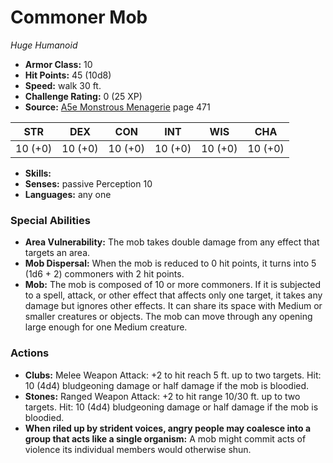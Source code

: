 # Commoner Mob

*Huge* *Humanoid*

- **Armor Class:** 10
- **Hit Points:** 45 (10d8)
- **Speed:** walk 30 ft.
- **Challenge Rating:** 0 (25 XP)
- **Source:** [A5e Monstrous Menagerie](https://enpublishingrpg.com/products/level-up-monstrous-menagerie-a5e) page 471

| STR | DEX | CON | INT | WIS | CHA |
| --- | --- | --- | --- | --- | --- |
| 10 (+0) | 10 (+0) | 10 (+0) | 10 (+0) | 10 (+0) | 10 (+0) |

- **Skills:** 
- **Senses:** passive Perception 10
- **Languages:** any one
### Special Abilities
- **Area Vulnerability:** The mob takes double damage from any effect that targets an area.
- **Mob Dispersal:** When the mob is reduced to 0 hit points, it turns into 5 (1d6 + 2) commoners with 2 hit points.
- **Mob:** The mob is composed of 10 or more commoners. If it is subjected to a spell, attack, or other effect that affects only one target, it takes any damage but ignores other effects. It can share its space with Medium or smaller creatures or objects. The mob can move through any opening large enough for one Medium creature.
### Actions
- **Clubs:** Melee Weapon Attack: +2 to hit  reach 5 ft.  up to two targets. Hit: 10 (4d4) bludgeoning damage  or half damage if the mob is bloodied.
- **Stones:** Ranged Weapon Attack: +2 to hit  range 10/30 ft.  up to two targets. Hit: 10 (4d4) bludgeoning damage  or half damage if the mob is bloodied.
- **When riled up by strident voices, angry people may coalesce into a group that acts like a single organism:** A mob might commit acts of violence its individual members would otherwise shun.


